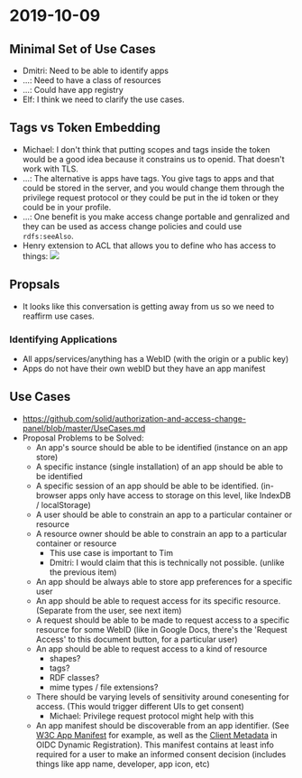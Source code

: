 # 2019-10-09

## Minimal Set of Use Cases
 - Dmitri: Need to be able to identify apps
 - ...: Need to have a class of resources
 - ...: Could have app registry
 - Elf: I think we need to clarify the use cases.

## Tags vs Token Embedding
 - Michael: I don't think that putting scopes and tags inside the token would be a good idea because it constrains us to openid. That doesn't work with TLS.
 - ...: The alternative is apps have tags. You give tags to apps and that could be stored in the server, and you would change them through the privilege request protocol or they could be put in the id token or they could be in your profile.
 - ...: One benefit is you make access change portable and genralized and they can be used as access change policies and could use `rdfs:seeAlso`.
 - Henry extension to ACL that allows you to define who has access to things:
![](https://i.imgur.com/VcQdLWK.png)

## Propsals
 - It looks like this conversation is getting away from us so we need to reaffirm use cases.

### Identifying Applications
 - All apps/services/anything has a WebID (with the origin or a public key)
 - Apps do not have their own webID but they have an app manifest

## Use Cases
 - https://github.com/solid/authorization-and-access-change-panel/blob/master/UseCases.md
 - Proposal Problems to be Solved:
     - An app's source should be able to be identified (instance on an app store)
     - A specific instance (single installation) of an app should be able to be identified
     - A specific session of an app should be able to be identified. (in-browser apps only have access to storage on this level, like IndexDB / localStorage)
     - A user should be able to constrain an app to a particular container or resource
     - A resource owner should be able to constrain an app to a particular container or resource
         - This use case is important to Tim
         - Dmitri: I would claim that this is technically not possible. (unlike the previous item)
     - An app should be always able to store app preferences for a specific user
     - An app should be able to request access for its specific resource. (Separate from the user, see next item)
     - A request should be able to be made to request access to a specific resource for some WebID (like in Google Docs, there's the 'Request Access' to this document button, for a particular user)
     - An app should be able to request access to a kind of resource
        - shapes?
        - tags?
        - RDF classes?
        - mime types / file extensions?
    - There should be varying levels of sensitivity around conesenting for access. (This would trigger different UIs to get consent)
         - Michael: Privilege request protocol might help with this
    - An app manifest should be discoverable from an app identifier. (See [W3C App Manifest](https://www.w3.org/TR/appmanifest/) for example, as well as the [Client Metadata](https://openid.net/specs/openid-connect-registration-1_0.html#ClientMetadata) in OIDC Dynamic Registration). This manifest contains at least info required for a user to make an informed consent decision (includes things like app name, developer, app icon, etc)
